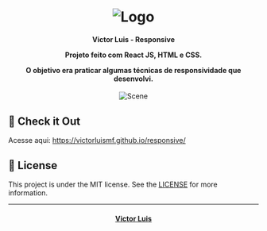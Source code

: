 <h1 align="center">
    <img alt="Logo" src="https://ik.imagekit.io/victorluismf/readme-github_DAZtazEcH.png?updatedAt=1638816851491" />
    <br>
</h1>

<h4 align="center">
  <p>Victor Luis - Responsive</p>
  
  <p>Projeto feito com React JS, HTML e CSS.</p>

  <p>O objetivo era praticar algumas técnicas de responsividade que desenvolvi.</p>
  
</h4>

<p align="center">
  <img alt="Scene" src="https://ik.imagekit.io/victorluismf/Responsive-Image_WFBc3gkCGQ.png?updatedAt=1638817419464">
</p>

## :rocket: Check it Out

Acesse aqui: https://victorluismf.github.io/responsive/

## :memo: License

This project is under the MIT license. See the [LICENSE](https://github.com/rafaelmartins92/portfolio/blob/master/LICENSE) for more information.

---

<h4 align="center">
    <a href="https://www.linkedin.com/in/victorluismf/" target="_blank">Victor Luis</a>
</h4>
